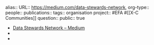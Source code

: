 alias::
URL:: https://medium.com/data-stewards-network, 
org-type::
people::
publications:: 
tags:: organisation 
project:: #EFA #[[X-C Communities]] 
question::
public:: true

- [Data Stewards Network – Medium](https://medium.com/data-stewards-network)
-
-